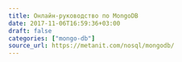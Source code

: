 ```yaml
---
title: Онлайн-руководство по MongoDB
date: 2017-11-06T16:59:36+03:00
draft: false
categories: ["mongo-db"]
source_url: https://metanit.com/nosql/mongodb/
---
```

<!--more-->
